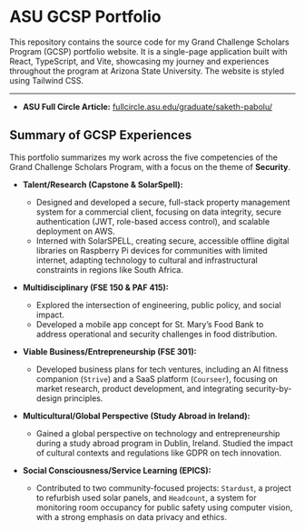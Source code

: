 # ASU GCSP Portfolio

This repository contains the source code for my Grand Challenge Scholars Program (GCSP) portfolio website. It is a single-page application built with React, TypeScript, and Vite, showcasing my journey and experiences throughout the program at Arizona State University. The website is styled using Tailwind CSS.

---

- **ASU Full Circle Article:** [fullcircle.asu.edu/graduate/saketh-pabolu/](https://fullcircle.asu.edu/graduate/saketh-pabolu/)

## Summary of GCSP Experiences

This portfolio summarizes my work across the five competencies of the Grand Challenge Scholars Program, with a focus on the theme of **Security**.

- **Talent/Research (Capstone & SolarSpell):**
  - Designed and developed a secure, full-stack property management system for a commercial client, focusing on data integrity, secure authentication (JWT, role-based access control), and scalable deployment on AWS.
  - Interned with SolarSPELL, creating secure, accessible offline digital libraries on Raspberry Pi devices for communities with limited internet, adapting technology to cultural and infrastructural constraints in regions like South Africa.

- **Multidisciplinary (FSE 150 & PAF 415):**
  - Explored the intersection of engineering, public policy, and social impact.
  - Developed a mobile app concept for St. Mary’s Food Bank to address operational and security challenges in food distribution.

- **Viable Business/Entrepreneurship (FSE 301):**
  - Developed business plans for tech ventures, including an AI fitness companion (`Strive`) and a SaaS platform (`Courseer`), focusing on market research, product development, and integrating security-by-design principles.

- **Multicultural/Global Perspective (Study Abroad in Ireland):**
  - Gained a global perspective on technology and entrepreneurship during a study abroad program in Dublin, Ireland. Studied the impact of cultural contexts and regulations like GDPR on tech innovation.

- **Social Consciousness/Service Learning (EPICS):**
  - Contributed to two community-focused projects: `Stardust`, a project to refurbish used solar panels, and `Headcount`, a system for monitoring room occupancy for public safety using computer vision, with a strong emphasis on data privacy and ethics.

